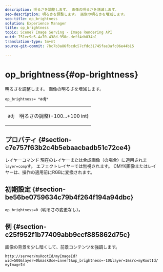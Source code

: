 ```yaml
---
description: 明るさを調整します。 画像の明るさを増減します。
seo-description: 明るさを調整します。 画像の明るさを増減します。
seo-title: op_brightness
solution: Experience Manager
title: op_brightness
topic: Scene7 Image Serving - Image Rendering API
uuid: 751ec9e5-4a70-438d-950c-deff4db034b1
translation-type: tm+mt
source-git-commit: 7bc7b3a86fbcdc57cfdc31745fae3afc06e44b15

---
```



# op_brightness{#op-brightness}

明るさを調整します。 画像の明るさを増減します。

`op_brightness= *`adj`*`

<table id="simpletable_2B5DB95B1FF044C8BD226D4F8311E806"> 
 <tr class="strow"> 
  <td class="stentry"> <p><span class="varname"> adj</span> </p> </td> 
  <td class="stentry"> <p>明るさの調整(-100...+100 int) </p></td> 
 </tr> 
</table>

## プロパティ {#section-c7e757f63b2c4b5ebaacbadb51c72ce4}

レイヤーコマンド 現在のレイヤーまたは合成画像（の場合）に適用されま `layer=comp`す。 エフェクトレイヤーでは無視されます。 CMYK画像またはレイヤーは、操作の適用前にRGBに変換されます。

## 初期設定 {#section-be56be0759634c79b4f264f194a94dbc}

`op_brightness=0`（明るさの変更なし）。

## 例 {#section-c25f952f1b77409abb9ccf885862d75c}

画像の背景を少し暗くして、前景コンテンツを強調します。

`http://server/myRootId/myImageId?wid=500&layer=0&maskUse=invert&op_brightness=-10&layer=1&src=myRootId/myImageId`
